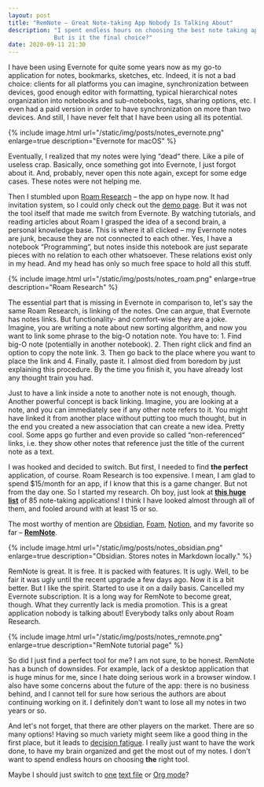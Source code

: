 ```yaml
---
layout: post
title: "RemNote — Great Note-taking App Nobody Is Talking About"
description: "I spent endless hours on choosing the best note taking app and found RemNote.
			 But is it the final choice?"
date: 2020-09-11 21:30
---
```


I have been using Evernote for quite some years now as my go-to application for 
notes, bookmarks, sketches, etc. Indeed, it is not a bad choice: clients for all platforms
you can imagine, synchronization between devices, good enough editor with formatting,
typical hierarchical notes organization into notebooks and sub-notebooks, tags, sharing
options, etc. I even had a paid version in order to have synchronization on more than two
devices. And still, I have never felt that I have been using all its potential.

{% include image.html url="/static/img/posts/notes_evernote.png" enlarge=true description="Evernote for macOS" %}

Eventually, I realized that my notes were lying “dead“ there. Like a pile of useless crap.
Basically, once something got into Evernote, I just forgot about it. And, probably, never
open this note again, except for some edge cases. These notes were not helping me.

Then I stumbled upon [Roam Research][roam] – the app on hype now. It had invitation system,
so I could only check out the [demo page](https://roamresearch.com/#/app/help/page/k5RxbGuJN).
But it was not the tool itself that made me switch from Evernote. By watching tutorials,
and reading articles about Roam I grasped the idea of a second brain, a personal
knowledge base. This is where it all clicked – my Evernote notes are junk, because they
are not connected to each other. Yes, I have a notebook “Programming“, but notes inside this 
notebook are just separate pieces with no relation to each other whatsoever. These 
relations exist only in my head. And my head has only so much free space to hold all 
this stuff.

{% include image.html url="/static/img/posts/notes_roam.png" enlarge=true description="Roam Research" %}

The essential part that is missing in Evernote in comparison to, let's say the same Roam
Research, is linking of the notes. One can argue, that Evernote has notes links. But 
functionality- and comfort-wise they are a joke. Imagine, you are writing a note about 
new sorting algorithm, and now you want to link some phrase to the big-O notation note. 
You have to: 
	1. Find big-O note (potentially in another notebook).
	2. Then right click and find an option to copy the note link.
	3. Then go back to the place where you want to place the link and
	4. Finally, paste it.
I almost died from boredom by just explaining this procedure. By the time you finish it,
you have already lost any thought train you had.

Just to have a link inside a note to another note is not enough, though. Another powerful
concept is back linking. Imagine, you are looking at a note, and you can immediately see 
if any other note refers to it. You might have linked it from another place without putting
too much thought, but in the end you created a new association that can create a new idea.
Pretty cool. Some apps go further and even provide so called “non-referenced“ links, i.e.
they show other notes that reference just the title of the current note as a text.

I was hooked and decided to switch. But first, I needed to find __the perfect__ application,
of course. Roam Research is too expensive. I mean, I am glad to spend $15/month for an 
app, if I know that this is a game changer. But not from the day one. So I started my
research. Oh boy, just look at **[this huge list](https://www.notion.so/db13644f08144495ad9877f217a161a1?v=ff6777802811416ba08dc114e0b11837)** of 85 note-taking applications! I think I have 
looked almost through all of them, and fooled around with at least 15 or so.

The most worthy of mention are [Obsidian][obsidian], [Foam][foam], [Notion][notion], and
my favorite so far – **[RemNote][remnote]**.

{% include image.html url="/static/img/posts/notes_obsidian.png" enlarge=true 
description="Obsidian. Stores notes in Markdown locally." %}

RemNote is great. It is free. It is packed with features. It is ugly. Well, to be 
fair it was ugly until the recent upgrade a few days ago. Now it is a bit better. But I
like the spirit. Started to use it on a daily basis. Cancelled my Evernote subscription. 
It is a long way for RemNote to become great, though. What they currently lack is media
promotion. This is a great application nobody is talking about! Everybody talks 
only about Roam Research.

{% include image.html url="/static/img/posts/notes_remnote.png" enlarge=true 
description="RemNote tutorial page" %}

So did I just find a perfect tool for me? I am not sure, to be honest. RemNote has a bunch 
of downsides. For example, lack of a desktop application that is huge minus for me, since
I hate doing serious work in a browser window. I also have some concerns about the future
of the app: there is no business behind, and I cannot tell for sure how serious the authors
are about continuing working on it. I definitely don't want to lose all my notes in two years or so.

And let's not forget, that there are other players on the market. There are so many options!
Having so much variety might seem like a good thing in the first place, but it leads to
[decision fatigue](https://en.wikipedia.org/wiki/Decision_fatigue). I really just want
to have the work done, to have my brain organized and get the most out of my notes. I 
don't want to spend endless hours on choosing **the** right tool.

Maybe I should just switch to [one](https://www.williamhern.com/living-in-a-single-text-file.html)
[text file](https://jeffhuang.com/productivity_text_file/) or [Org mode][org-mode]? 

[roam]: https://roamresearch.com/
[remnote]: https://www.remnote.io
[obsidian]: https://obsidian.md/
[foam]: https://foambubble.github.io/foam/
[notion]: https://www.notion.so
[org-mode]: https://orgmode.org/
